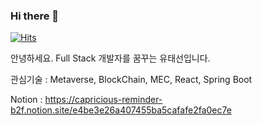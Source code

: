 ### Hi there 👋
[![Hits](https://hits.seeyoufarm.com/api/count/incr/badge.svg?url=https%3A%2F%2Fgithub.com%2FTaeSun94%2FTaeSun94&count_bg=%2379C83D&title_bg=%23555555&icon=&icon_color=%23C87777&title=hits&edge_flat=false)](https://hits.seeyoufarm.com)
<!--
**TaeSun94/TaeSun94** is a ✨ _special_ ✨ repository because its `README.md` (this file) appears on your GitHub profile.

Here are some ideas to get you started:

- 🔭 I’m currently working on ...
- 🌱 I’m currently learning ...
- 👯 I’m looking to collaborate on ...
- 🤔 I’m looking for help with ...
- 💬 Ask me about ...
- 📫 How to reach me: ...
- 😄 Pronouns: ...
- ⚡ Fun fact: ...
-->
안녕하세요. Full Stack 개발자를 꿈꾸는 유태선입니다.

관심기술 : Metaverse, BlockChain, MEC, React, Spring Boot

Notion : https://capricious-reminder-b2f.notion.site/e4be3e26a407455ba5cafafe2fa0ec7e
